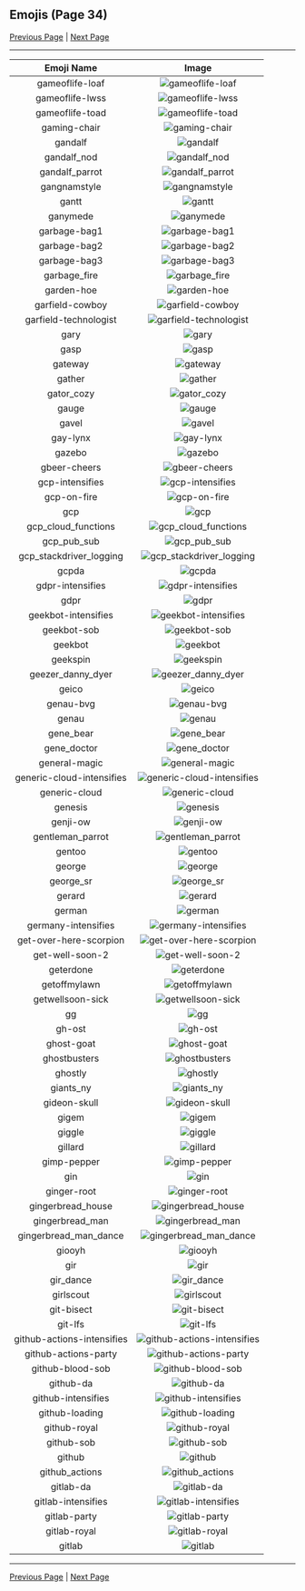 
## Emojis (Page 34)

[Previous Page](/docs/hc/page-f-0033.md)
  | [Next Page](/docs/hc/page-g-0035.md)

<hr />

|Emoji Name|Image|
| :-: | :-: |
|gameoflife-loaf| ![gameoflife-loaf](/emojis/hc/gameoflife-loaf.png)|
|gameoflife-lwss| ![gameoflife-lwss](/emojis/hc/gameoflife-lwss.gif)|
|gameoflife-toad| ![gameoflife-toad](/emojis/hc/gameoflife-toad.gif)|
|gaming-chair| ![gaming-chair](/emojis/hc/gaming-chair.png)|
|gandalf| ![gandalf](/emojis/hc/gandalf.png)|
|gandalf_nod| ![gandalf_nod](/emojis/hc/gandalf_nod.gif)|
|gandalf_parrot| ![gandalf_parrot](/emojis/hc/gandalf_parrot.gif)|
|gangnamstyle| ![gangnamstyle](/emojis/hc/gangnamstyle.gif)|
|gantt| ![gantt](/emojis/hc/gantt.png)|
|ganymede| ![ganymede](/emojis/hc/ganymede.png)|
|garbage-bag1| ![garbage-bag1](/emojis/hc/garbage-bag1.png)|
|garbage-bag2| ![garbage-bag2](/emojis/hc/garbage-bag2.png)|
|garbage-bag3| ![garbage-bag3](/emojis/hc/garbage-bag3.png)|
|garbage_fire| ![garbage_fire](/emojis/hc/garbage_fire.gif)|
|garden-hoe| ![garden-hoe](/emojis/hc/garden-hoe.jpg)|
|garfield-cowboy| ![garfield-cowboy](/emojis/hc/garfield-cowboy.png)|
|garfield-technologist| ![garfield-technologist](/emojis/hc/garfield-technologist.png)|
|gary| ![gary](/emojis/hc/gary.png)|
|gasp| ![gasp](/emojis/hc/gasp.png)|
|gateway| ![gateway](/emojis/hc/gateway.png)|
|gather| ![gather](/emojis/hc/gather.jpg)|
|gator_cozy| ![gator_cozy](/emojis/hc/gator_cozy.png)|
|gauge| ![gauge](/emojis/hc/gauge.png)|
|gavel| ![gavel](/emojis/hc/gavel.png)|
|gay-lynx| ![gay-lynx](/emojis/hc/gay-lynx.png)|
|gazebo| ![gazebo](/emojis/hc/gazebo.png)|
|gbeer-cheers| ![gbeer-cheers](/emojis/hc/gbeer-cheers.jpg)|
|gcp-intensifies| ![gcp-intensifies](/emojis/hc/gcp-intensifies.gif)|
|gcp-on-fire| ![gcp-on-fire](/emojis/hc/gcp-on-fire.gif)|
|gcp| ![gcp](/emojis/hc/gcp.png)|
|gcp_cloud_functions| ![gcp_cloud_functions](/emojis/hc/gcp_cloud_functions.png)|
|gcp_pub_sub| ![gcp_pub_sub](/emojis/hc/gcp_pub_sub.png)|
|gcp_stackdriver_logging| ![gcp_stackdriver_logging](/emojis/hc/gcp_stackdriver_logging.png)|
|gcpda| ![gcpda](/emojis/hc/gcpda.png)|
|gdpr-intensifies| ![gdpr-intensifies](/emojis/hc/gdpr-intensifies.gif)|
|gdpr| ![gdpr](/emojis/hc/gdpr.png)|
|geekbot-intensifies| ![geekbot-intensifies](/emojis/hc/geekbot-intensifies.gif)|
|geekbot-sob| ![geekbot-sob](/emojis/hc/geekbot-sob.png)|
|geekbot| ![geekbot](/emojis/hc/geekbot.png)|
|geekspin| ![geekspin](/emojis/hc/geekspin.gif)|
|geezer_danny_dyer| ![geezer_danny_dyer](/emojis/hc/geezer_danny_dyer.jpg)|
|geico| ![geico](/emojis/hc/geico.png)|
|genau-bvg| ![genau-bvg](/emojis/hc/genau-bvg.png)|
|genau| ![genau](/emojis/hc/genau.png)|
|gene_bear| ![gene_bear](/emojis/hc/gene_bear.png)|
|gene_doctor| ![gene_doctor](/emojis/hc/gene_doctor.png)|
|general-magic| ![general-magic](/emojis/hc/general-magic.png)|
|generic-cloud-intensifies| ![generic-cloud-intensifies](/emojis/hc/generic-cloud-intensifies.gif)|
|generic-cloud| ![generic-cloud](/emojis/hc/generic-cloud.png)|
|genesis| ![genesis](/emojis/hc/genesis.png)|
|genji-ow| ![genji-ow](/emojis/hc/genji-ow.png)|
|gentleman_parrot| ![gentleman_parrot](/emojis/hc/gentleman_parrot.gif)|
|gentoo| ![gentoo](/emojis/hc/gentoo.png)|
|george| ![george](/emojis/hc/george.jpg)|
|george_sr| ![george_sr](/emojis/hc/george_sr.png)|
|gerard| ![gerard](/emojis/hc/gerard.png)|
|german| ![german](/emojis/hc/german.png)|
|germany-intensifies| ![germany-intensifies](/emojis/hc/germany-intensifies.gif)|
|get-over-here-scorpion| ![get-over-here-scorpion](/emojis/hc/get-over-here-scorpion.gif)|
|get-well-soon-2| ![get-well-soon-2](/emojis/hc/get-well-soon-2.png)|
|geterdone| ![geterdone](/emojis/hc/geterdone.png)|
|getoffmylawn| ![getoffmylawn](/emojis/hc/getoffmylawn.jpg)|
|getwellsoon-sick| ![getwellsoon-sick](/emojis/hc/getwellsoon-sick.png)|
|gg| ![gg](/emojis/hc/gg.png)|
|gh-ost| ![gh-ost](/emojis/hc/gh-ost.png)|
|ghost-goat| ![ghost-goat](/emojis/hc/ghost-goat.png)|
|ghostbusters| ![ghostbusters](/emojis/hc/ghostbusters.png)|
|ghostly| ![ghostly](/emojis/hc/ghostly.png)|
|giants_ny| ![giants_ny](/emojis/hc/giants_ny.png)|
|gideon-skull| ![gideon-skull](/emojis/hc/gideon-skull.png)|
|gigem| ![gigem](/emojis/hc/gigem.png)|
|giggle| ![giggle](/emojis/hc/giggle.gif)|
|gillard| ![gillard](/emojis/hc/gillard.png)|
|gimp-pepper| ![gimp-pepper](/emojis/hc/gimp-pepper.png)|
|gin| ![gin](/emojis/hc/gin.png)|
|ginger-root| ![ginger-root](/emojis/hc/ginger-root.png)|
|gingerbread_house| ![gingerbread_house](/emojis/hc/gingerbread_house.png)|
|gingerbread_man| ![gingerbread_man](/emojis/hc/gingerbread_man.png)|
|gingerbread_man_dance| ![gingerbread_man_dance](/emojis/hc/gingerbread_man_dance.gif)|
|giooyh| ![giooyh](/emojis/hc/giooyh.png)|
|gir| ![gir](/emojis/hc/gir.gif)|
|gir_dance| ![gir_dance](/emojis/hc/gir_dance.gif)|
|girlscout| ![girlscout](/emojis/hc/girlscout.png)|
|git-bisect| ![git-bisect](/emojis/hc/git-bisect.png)|
|git-lfs| ![git-lfs](/emojis/hc/git-lfs.png)|
|github-actions-intensifies| ![github-actions-intensifies](/emojis/hc/github-actions-intensifies.gif)|
|github-actions-party| ![github-actions-party](/emojis/hc/github-actions-party.gif)|
|github-blood-sob| ![github-blood-sob](/emojis/hc/github-blood-sob.png)|
|github-da| ![github-da](/emojis/hc/github-da.png)|
|github-intensifies| ![github-intensifies](/emojis/hc/github-intensifies.gif)|
|github-loading| ![github-loading](/emojis/hc/github-loading.gif)|
|github-royal| ![github-royal](/emojis/hc/github-royal.png)|
|github-sob| ![github-sob](/emojis/hc/github-sob.png)|
|github| ![github](/emojis/hc/github.png)|
|github_actions| ![github_actions](/emojis/hc/github_actions.png)|
|gitlab-da| ![gitlab-da](/emojis/hc/gitlab-da.png)|
|gitlab-intensifies| ![gitlab-intensifies](/emojis/hc/gitlab-intensifies.gif)|
|gitlab-party| ![gitlab-party](/emojis/hc/gitlab-party.gif)|
|gitlab-royal| ![gitlab-royal](/emojis/hc/gitlab-royal.png)|
|gitlab| ![gitlab](/emojis/hc/gitlab.png)|

<hr/>

[Previous Page](/docs/hc/page-f-0033.md)
  | [Next Page](/docs/hc/page-g-0035.md)